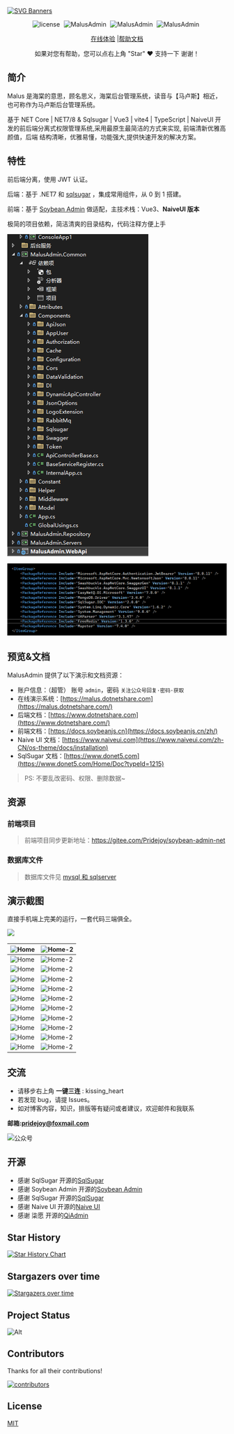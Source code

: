  

[![SVG Banners](https://svg-banners.vercel.app/api?type=origin&text1=Malus%20Admin&text2=一套代码😃，三端齐全📟&width=830&height=210)](https://www.dotnetshare.com/)


<p align="center">
       <a style="margin-right: 5px">
       <img src="https://img.shields.io/badge/license-MIT-green.svg" alt="license">
    </a>
    <a style="margin-right: 5px">
       <img src="https://img.shields.io/badge/MalusAdmin-v1.0.1-brightgreen" alt="MalusAdmin">
    </a>
    <a style="margin-right: 5px">
       <img src="https://gitee.com/Pridejoy/MalusAdmin/badge/star.svg?theme=dark" alt="MalusAdmin">
    </a>
    <a style="margin-right: 5px">
       <img src="https://gitee.com/Pridejoy/MalusAdmin/badge/fork.svg?theme=dark" alt="MalusAdmin">
    </a>
</p>
<div align="center">

[在线体验](https://malus.dotnetshare.com) |[帮助文档](https://www.dotnetshare.com)

</div>
 
 <div align="center">
    如果对您有帮助，您可以点右上角 "Star" ❤️ 支持一下 谢谢！
</div>

## 简介

Malus 是海棠的意思，顾名思义，海棠后台管理系统，读音与【马卢斯】相近，也可称作为马卢斯后台管理系统。

基于 NET Core | NET7/8 & Sqlsugar | Vue3 | vite4 | TypeScript | NaiveUI 开发的前后端分离式权限管理系统,采用最原生最简洁的方式来实现,
前端清新优雅高颜值，后端 结构清晰，优雅易懂，功能强大,提供快速开发的解决方案。

## 特性

前后端分离，使用 JWT 认证。

后端：基于 .NET7 和 [sqlsugar](https://www.donet5.com/Home/Doc?typeId=1215) ，集成常用组件，从 0 到 1 搭建。

前端：基于 [Soybean Admin](https://gitee.com/honghuangdc/soybean-admin) 做适配，主技术栈：Vue3、**NaiveUI 版本**

极简的项目依赖，简洁清爽的目录结构，代码注释方便上手

![目录结构](doc/images/20240429112515.png)

![项目依赖](doc/images/20240429132404.png)

## 预览&文档

MalusAdmin 提供了以下演示和文档资源：

-   账户信息：（超管） 账号 `admin`，密码 `关注公众号回复·密码·获取`
-   在线演示系统：[https://malus.dotnetshare.com](https://malus.dotnetshare.com/)
-   后端文档：[https://www.dotnetshare.com](https://www.dotnetshare.com/)
-   前端文档：[https://docs.soybeanjs.cn](https://docs.soybeanjs.cn/zh/)
-   Naive UI 文档：[https://www.naiveui.com](https://www.naiveui.com/zh-CN/os-theme/docs/installation)
-   SqlSugar 文档：[https://www.donet5.com](https://www.donet5.com/Home/Doc?typeId=1215)

> PS: 不要乱改密码、权限、删除数据~

## 资源

### 前端项目
> 前端项目同步更新地址：https://gitee.com/Pridejoy/soybean-admin-net
### 数据库文件
> 数据库文件见 [mysql 和 sqlserver](https://gitee.com/Pridejoy/MalusAdmin/tree/master/doc/dbsql)

## 演示截图

直接手机端上完美的运行，一套代码三端俱全。

![](./doc/images/malus9.png)

| ![Home](./doc/images/malus1.png)                          | ![Home-2](./doc/images/malus2.png)                          |
| --------------------------------------------------------- | ----------------------------------------------------------- |
| ![Home](./doc/images/malus3.png)                          | ![Home-2](./doc/images/malus4.png)                          |
| ![Home](./doc/images/malus5.png)                          | ![Home-2](./doc/images/malus6.png)                          |
| ![Home](./doc/images/malus7.png)                          | ![Home-2](./doc/images/malus8.png)                          |
| ![Home](./doc/images/malus10.png)                         | ![Home-2](./doc/images/malus2.png)                          |
| ![Home](./doc/images/malus11.png)                         | ![Home-2](./doc/images/malus12.png)                         |
| ![Home](./doc/images/malus13.png)                         | ![Home-2](./doc/images/malus14.png)                         |
| ![Home](./doc/images/malus15.png)                         | ![Home-2](./doc/images/malus16.png)                         |
| ![Home](./doc/images/443e64138bacb6deb3fcf27ca163c9a.jpg) | ![Home-2](./doc/images/95084fd62cc92f610b95f4831e4743a.jpg) |
| ![Home](./doc/images/b66f7dfe10870656878a573e2c8931f.jpg) | ![Home-2](./doc/images/1abaa087f16b5a3d074cfbd373161ac.jpg) |
| ![Home](./doc/images/957e9f5757f1691e21286eefcfc2922.jpg) | ![Home-2](./doc/images/9e47ef5edb4f352ed31b80212820301.jpg) |

## 交流

-   请移步右上角 **一键三连** : kissing_heart
-   若发现 bug，请提 Issues。
-   如对博客内容，知识，排版等有疑问或者建议，欢迎邮件和我联系

**邮箱:pridejoy@foxmail.com**

![公众号](./doc/images//mp-code.png)

## 开源

-   感谢 SqlSugar 开源的[SqlSugar](https://www.donet5.com/Home/Doc)
-   感谢 Soybean Admin 开源的[Soybean Admin](https://gitee.com/honghuangdc/soybean-admin)
-   感谢 SqlSugar 开源的[SqlSugar](https://www.donet5.com/Home/Doc?typeId=1215)
-   感谢 Naive UI 开源的[Naive UI](https://www.naiveui.com/zh-CN/os-theme)
-   感谢 柒愿 开源的[QiAdmin](https://gitee.com/zero202101/QiAdmin)

## Star History

[![Star History Chart](https://api.star-history.com/svg?repos=Pridejoy/MalusAdmin&type=Date)](https://star-history.com/#Pridejoy/MalusAdmin&Date)

## Stargazers over time

[![Stargazers over time](https://starchart.cc/Pridejoy/MalusAdmin.svg?variant=adaptive)](https://starchart.cc/Pridejoy/MalusAdmin)

## Project Status

![Alt](https://repobeats.axiom.co/api/embed/460918099a321b818a84e18e60740bfa4debd502.svg 'Repobeats analytics image')

## Contributors

Thanks for all their contributions!

<a href="https://github.com/Pridejoy/MalusAdmin/graphs/contributors">
  <img src="https://contrib.rocks/image?repo=Pridejoy/MalusAdmin&&type=Date" alt="contributors" />
</a>

## License

[MIT](LICENSE)

